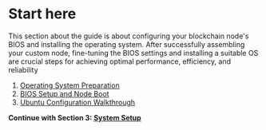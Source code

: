 # Start here

This section about the guide is about configuring your blockchain node's BIOS and installing the operating system. After successfully assembling your custom node, fine-tuning the BIOS settings and installing a suitable OS are crucial steps for achieving optimal performance, efficiency, and reliability

1. [Operating System Preparation](/docs/mainnet/complete-node-guide/bios-installation/operating-system)
2. [BIOS Setup and Node Boot](/docs/mainnet/complete-node-guide/bios-installation/bios-setup)
3. [Ubuntu Configuration Walkthrough](/docs/mainnet/complete-node-guide/bios-installation/ubuntu-config)

**Continue with Section 3: [System Setup](/docs/mainnet/complete-node-guide/system-setup/start-here)**
